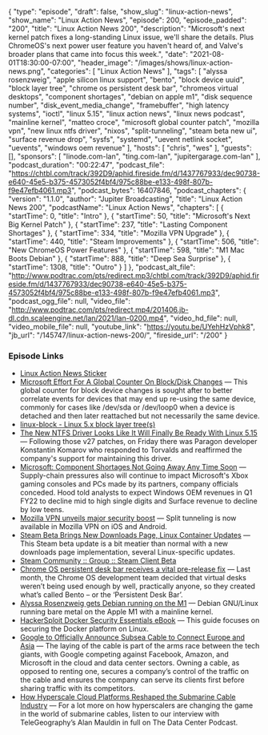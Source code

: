 {
  "type": "episode",
  "draft": false,
  "show_slug": "linux-action-news",
  "show_name": "Linux Action News",
  "episode": 200,
  "episode_padded": "200",
  "title": "Linux Action News 200",
  "description": "Microsoft's next kernel patch fixes a long-standing Linux issue, we'll share the details. Plus ChromeOS's next power user feature you haven't heard of, and Valve's broader plans that came into focus this week.",
  "date": "2021-08-01T18:30:00-07:00",
  "header_image": "/images/shows/linux-action-news.png",
  "categories": [
    "Linux Action News"
  ],
  "tags": [
    "alyssa rosenzweig",
    "apple silicon linux support",
    "bento",
    "block device uuid",
    "block layer tree",
    "chrome os persistent desk bar",
    "chromeos virtual desktops",
    "component shortages",
    "debian on apple m1",
    "disk sequence number",
    "disk_event_media_change",
    "framebuffer",
    "high latency systems",
    "ioctl",
    "linux 5.15",
    "linux action news",
    "linux news podcast",
    "mainline kernel",
    "matteo croce",
    "microsoft global counter patch",
    "mozilla vpn",
    "new linux ntfs driver",
    "nixos",
    "split-tunneling",
    "steam beta new ui",
    "surface revenue drop",
    "sysfs",
    "systemd",
    "uevent netlink socket",
    "uevents",
    "windows oem revenue"
  ],
  "hosts": [
    "chris",
    "wes"
  ],
  "guests": [],
  "sponsors": [
    "linode.com-lan",
    "ting.com-lan",
    "jupitergarage.com-lan"
  ],
  "podcast_duration": "00:22:47",
  "podcast_file": "https://chtbl.com/track/392D9/aphid.fireside.fm/d/1437767933/dec90738-e640-45e5-b375-4573052f4bf4/975c88be-e133-498f-807b-f9e47efb4061.mp3",
  "podcast_bytes": 16407846,
  "podcast_chapters": {
    "version": "1.1.0",
    "author": "Jupiter Broadcasting",
    "title": "Linux Action News 200",
    "podcastName": "Linux Action News",
    "chapters": [
      {
        "startTime": 0,
        "title": "Intro"
      },
      {
        "startTime": 50,
        "title": "Microsoft's Next Big Kernel Patch"
      },
      {
        "startTime": 237,
        "title": "Lasting Component Shortages"
      },
      {
        "startTime": 334,
        "title": "Mozilla VPN Upgrade"
      },
      {
        "startTime": 440,
        "title": "Steam Improvements"
      },
      {
        "startTime": 506,
        "title": "New ChromeOS Power Features"
      },
      {
        "startTime": 598,
        "title": "M1 Mac Boots Debian"
      },
      {
        "startTime": 888,
        "title": "Deep Sea Surprise"
      },
      {
        "startTime": 1308,
        "title": "Outro"
      }
    ]
  },
  "podcast_alt_file": "http://www.podtrac.com/pts/redirect.mp3/chtbl.com/track/392D9/aphid.fireside.fm/d/1437767933/dec90738-e640-45e5-b375-4573052f4bf4/975c88be-e133-498f-807b-f9e47efb4061.mp3",
  "podcast_ogg_file": null,
  "video_file": "http://www.podtrac.com/pts/redirect.mp4/201406.jb-dl.cdn.scaleengine.net/lan/2021/lan-0200.mp4",
  "video_hd_file": null,
  "video_mobile_file": null,
  "youtube_link": "https://youtu.be/UYehHzVphk8",
  "jb_url": "/145747/linux-action-news-200/",
  "fireside_url": "/200"
}


### Episode Links

  * [Linux Action News Sticker](https://www.jupitergarage.com/product/lansticker "Linux Action News Sticker")
  * [Microsoft Effort For A Global Counter On Block/Disk Changes](https://www.phoronix.com/scan.php?page=news_item&px=Linux-5.15-Disk-Seq-No "Microsoft Effort For A Global Counter On Block/Disk Changes") — This global counter for block device changes is sought after to better correlate events for devices that may end up re-using the same device, commonly for cases like /dev/sda or /dev/loop0 when a device is detached and then later reattached but not necessarily the same device. 
  * [linux-block - Linux 5.x block layer tree(s)](https://git.kernel.dk/cgit/linux-block/commit/?h=for-5.15/block&id=c4ef8f85faceea73154e63746108b85fb70ec6b1 "linux-block - Linux 5.x block layer tree\(s\)")
  * [The New NTFS Driver Looks Like It Will Finally Be Ready With Linux 5.15](https://www.phoronix.com/scan.php?page=news_item&px=New-NTFS-Likely-For-Linux-5.15 "The New NTFS Driver Looks Like It Will Finally Be Ready With Linux 5.15") — Following those v27 patches, on Friday there was Paragon developer Konstantin Komarov who responded to Torvalds and reaffirmed the company's support for maintaining this driver.
  * [Microsoft: Component Shortages Not Going Away Any Time Soon](https://www.microsoft.com/en-us/Investor/earnings/FY-2021-Q4/press-release-webcast "Microsoft: Component Shortages Not Going Away Any Time Soon") — Supply-chain pressures also will continue to impact Microsoft's Xbox gaming consoles and PCs made by its partners, company officials conceded. Hood told analysts to expect Windows OEM revenues in Q1 FY22 to decline mid to high single digits and Surface revenue to decline by low teens.
  * [Mozilla VPN unveils major security boost](https://www.techradar.com/news/mozilla-vpn-unveils-major-security-boost "Mozilla VPN unveils major security boost") — Split tunneling is now available in Mozilla VPN on iOS and Android.
  * [Steam Beta Brings New Downloads Page, Linux Container Updates](https://www.phoronix.com/scan.php?page=news_item&px=Steam-Beta-29-July-2021 "Steam Beta Brings New Downloads Page, Linux Container Updates") — This Steam beta update is a bit meatier than normal with a new downloads page implementation, several Linux-specific updates.
  * [Steam Community :: Group :: Steam Client Beta](https://steamcommunity.com/groups/SteamClientBeta/announcements/detail/2974049913511655206 "Steam Community :: Group :: Steam Client Beta")
  * [Chrome OS persistent desk bar receives a vital pre-release fix](https://chromeunboxed.com/bento-persistent-desk-bar-improvements "Chrome OS persistent desk bar receives a vital pre-release fix") — Last month, the Chrome OS development team decided that virtual desks weren’t being used enough by well, practically anyone, so they created what’s called Bento – or the ‘Persistent Desk Bar’. 
  * [Alyssa Rosenzweig gets Debian running on the M1](https://twitter.com/alyssarzg/status/1419469011734073347 "Alyssa Rosenzweig gets Debian running on the M1") — Debian GNU/Linux running bare metal on the Apple M1 with a mainline kernel.
  * [HackerSploit Docker Security Essentials eBook](https://www.linode.com/content/hackersploit-docker-security-essentials-ebook/ "HackerSploit Docker Security Essentials eBook") — This guide focuses on securing the Docker platform on Linux. 
  * [Google to Officially Announce Subsea Cable to Connect Europe and Asia](https://www.algemeiner.com/2021/07/29/google-to-officially-announce-subsea-cable-to-connect-europe-and-asia-via-israel/ "Google to Officially Announce Subsea Cable to Connect Europe and Asia") — The laying of the cable is part of the arms race between the tech giants, with Google competing against Facebook, Amazon, and Microsoft in the cloud and data center sectors. Owning a cable, as opposed to renting one, secures a company’s control of the traffic on the cable and ensures the company can serve its clients first before sharing traffic with its competitors.
  * [How Hyperscale Cloud Platforms Reshaped the Submarine Cable Industry](https://www.datacenterknowledge.com/networks/how-hyperscale-cloud-platforms-are-reshaping-submarine-cable-industry "How Hyperscale Cloud Platforms Reshaped the Submarine Cable Industry") — For a lot more on how hyperscalers are changing the game in the world of submarine cables, listen to our interview with TeleGeography’s Alan Mauldin in full on The Data Center Podcast.


